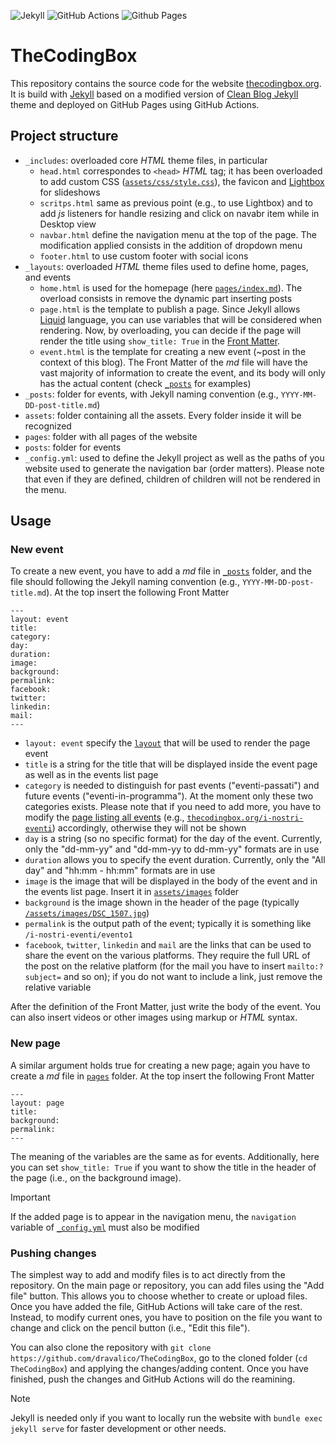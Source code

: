 ![Jekyll](https://img.shields.io/badge/Built%20with-Jekyll-blueviolet?logo=jekyll)
![GitHub Actions](https://img.shields.io/badge/github%20actions-%232671E5.svg?style=for-the-badge&logo=githubactions&logoColor=white)
![Github Pages](https://img.shields.io/badge/github%20pages-121013?style=for-the-badge&logo=github&logoColor=white)

# TheCodingBox

This repository contains the source code for the website [thecodingbox.org](https://thecodingbox.org/). It is build with [Jekyll](https://jekyllrb.com/) based on a modified version of [Clean Blog Jekyll](https://github.com/StartBootstrap/startbootstrap-clean-blog-jekyll) theme and deployed on GitHub Pages using GitHub Actions.

## Project structure

-   `_includes`: overloaded core _HTML_ theme files, in particular
    -   `head.html` correspondes to `<head>` _HTML_ tag; it has been overloaded to add custom CSS ([`assets/css/style.css`](assets/css/style.css)), the favicon and [Lightbox](https://lokeshdhakar.com/projects/lightbox2/) for slideshows
    -   `scritps.html` same as previous point (e.g., to use Lightbox) and to add _js_ listeners for handle resizing and click on navabr item while in Desktop view
    -   `navbar.html` define the navigation menu at the top of the page. The modification applied consists in the addition of dropdown menu
    -   `footer.html` to use custom footer with social icons
-   `_layouts`: overloaded _HTML_ theme files used to define home, pages, and events
    -   `home.html` is used for the homepage (here [`pages/index.md`](pages/index.md)). The overload consists in remove the dynamic part inserting posts
    -   `page.html` is the template to publish a page. Since Jekyll allows [Liquid](https://shopify.github.io/liquid/) language, you can use variables that will be considered when rendering. Now, by overloading, you can decide if the page will render the title using `show_title: True` in the [Front Matter](https://jekyllrb.com/docs/front-matter/).
    -   `event.html` is the template for creating a new event (~post in the context of this blog). The Front Matter of the _md_ file will have the vast majority of information to create the event, and its body will only has the actual content (check [`_posts`](_posts) for examples)
-   `_posts`: folder for events, with Jekyll naming convention (e.g., `YYYY-MM-DD-post-title.md`)
-   `assets`: folder containing all the assets. Every folder inside it will be recognized
-   `pages`: folder with all pages of the website
-   `posts`: folder for events
-   `_config.yml`: used to define the Jekyll project as well as the paths of you website used to generate the navigation bar (order matters). Please note that even if they are defined, children of children will not be rendered in the menu.

## Usage

### New event

To create a new event, you have to add a _md_ file in [`_posts`](_posts) folder, and the file should following the Jekyll naming convention (e.g., `YYYY-MM-DD-post-title.md`). At the top insert the following Front Matter

```
---
layout: event
title:
category:
day:
duration:
image:
background:
permalink:
facebook:
twitter:
linkedin:
mail:
---
```

-   `layout: event` specify the [`layout`](_layouts/event.html) that will be used to render the page event
-   `title` is a string for the title that will be displayed inside the event page as well as in the events list page
-   `category` is needed to distinguish for past events ("eventi-passati") and future events ("eventi-in-programma"). At the moment only these two categories exists. Please note that if you need to add more, you have to modify the [page listing all events](posts/index.html) (e.g., [`thecodingbox.org/i-nostri-eventi`](thecodingbox.org/i-nostri-eventi)) accordingly, otherwise they will not be shown
-   `day` is a string (so no specific format) for the day of the event. Currently, only the "dd-mm-yy" and "dd-mm-yy to dd-mm-yy" formats are in use
-   `duration` allows you to specify the event duration. Currently, only the "All day" and "hh:mm - hh:mm" formats are in use
-   `image` is the image that will be displayed in the body of the event and in the events list page. Insert it in [`assets/images`](assets/images/) folder
-   `background` is the image shown in the header of the page (typically [`/assets/images/DSC_1507.jpg`](/assets/images/DSC_1507.jpg))
-   `permalink` is the output path of the event; typically it is something like `/i-nostri-eventi/evento1`
-   `facebook`, `twitter`, `linkedin` and `mail` are the links that can be used to share the event on the various platforms. They require the full URL of the post on the relative platform (for the mail you have to insert `mailto:?subject=` and so on); if you do not want to include a link, just remove the relative variable

After the definition of the Front Matter, just write the body of the event. You can also insert videos or other images using markup or _HTML_ syntax.

### New page

A similar argument holds true for creating a new page; again you have to create a _md_ file in [`pages`](pages) folder. At the top insert the following Front Matter

```
---
layout: page
title:
background:
permalink:
---
```

The meaning of the variables are the same as for events. Additionally, here you can set `show_title: True` if you want to show the title in the header of the page (i.e., on the background image).

> [!IMPORTANT]
> If the added page is to appear in the navigation menu, the `navigation` variable of [`_config.yml`](_config.yml) must also be modified

### Pushing changes

The simplest way to add and modify files is to act directly from the repository. On the main page or repository, you can add files using the "Add file" button. This allows you to choose whether to create or upload files. Once you have added the file, GitHub Actions will take care of the rest. Instead, to modify current ones, you have to position on the file you want to change and click on the pencil button (i.e., "Edit this file").

You can also clone the repository with `git clone https://github.com/dravalico/TheCodingBox`, go to the cloned folder (`cd TheCodingBox`) and applying the changes/adding content. Once you have finished, push the changes and GitHub Actions will do the reamining.

> [!NOTE]
> Jekyll is needed only if you want to locally run the website with `bundle exec jekyll serve` for faster development or other needs.
